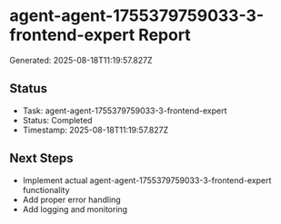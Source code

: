 # agent-agent-1755379759033-3-frontend-expert Report

Generated: 2025-08-18T11:19:57.827Z

## Status
- Task: agent-agent-1755379759033-3-frontend-expert
- Status: Completed
- Timestamp: 2025-08-18T11:19:57.827Z

## Next Steps
- Implement actual agent-agent-1755379759033-3-frontend-expert functionality
- Add proper error handling
- Add logging and monitoring
